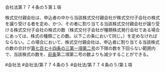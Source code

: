 会社法第７７４条の５第１項

株式交付親会社は、申込者の中から当該株式交付親会社が株式交付子会社の株式を譲り受ける者を定め、かつ、その者に割り当てる当該株式交付親会社が譲り受ける株式交付子会社の株式の数（株式交付子会社が種類株式発行会社である場合にあっては、株式の種類ごとの数。以下この条において同じ。）を定めなければならない。この場合において、株式交付親会社は、申込者に割り当てる当該株式の数の合計が[第七百七十四条の三第一項第二号](会社法＿＿＿＿第７７４条の３第１項第２号)の下限の数を下回らない範囲内で、当該株式の数を、[前条](会社法＿＿＿＿第７７４条の４第１項)第二項第二号の数よりも減少することができる。

#会社法
#会社法/第７７４条の５
#会社法/第７７４条の５/第１項
